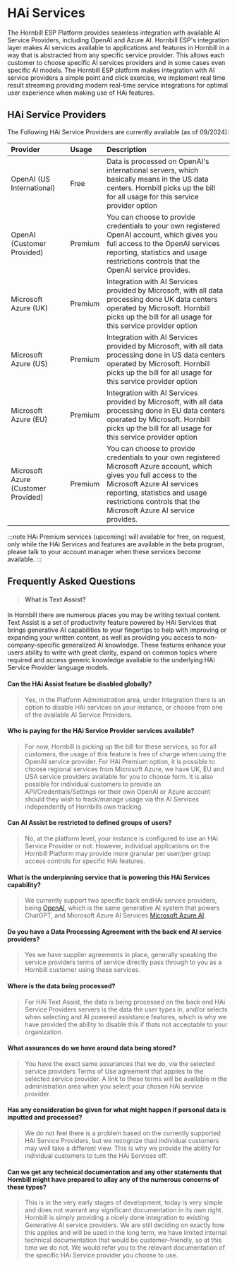 # HAi Services

The Hornbill ESP Platform provides seamless integration with available AI Service Providers, including OpenAI and Azure AI. Hornbill ESP's integration layer makes AI services available to applications and features in Hornbill in a way that is abstracted from any specific service provider.  This allows each customer to choose specific AI services providers and in some cases even specific AI models.  The Hornbill ESP platform makes integration with AI service providers a simple point and click exercise, we implement real time result streaming providing modern real-time service integrations for optimal user experience when making use of HAi features.  

## HAi Service Providers

The Following HAi Service Providers are currently available (as of 09/2024): 

|Provider|Usage|Description|
|:--|:--|:--|
|OpenAI (US International)|Free|Data is processed on OpenAI's international servers, which basically means in the US data centers. Hornbill picks up the bill for all usage for this service provider option|
|OpenAI (Customer Provided)|Premium|You can choose to provide credentials to your own registered OpenAI account, which gives you full access to the OpenAI services reporting, statistics and usage restrictions controls that the OpenAI service provides.|
|Microsoft Azure (UK)|Premium|Integration with AI Services provided by Microsoft, with all data processing done UK data centers operated by Microsoft. Hornbill picks up the bill for all usage for this service provider option|
|Microsoft Azure (US)|Premium|Integration with AI Services provided by Microsoft, with all data processing done in US data centers operated by Microsoft. Hornbill picks up the bill for all usage for this service provider option|
|Microsoft Azure (EU)|Premium|Integration with AI Services provided by Microsoft, with all data processing done in EU data centers operated by Microsoft. Hornbill picks up the bill for all usage for this service provider option|
|Microsoft Azure (Customer Provided)|Premium|You can choose to provide credentials to your own registered Microsoft Azure account, which gives you full access to the Microsoft Azure AI services reporting, statistics and usage restrictions controls that the Microsoft Azure AI service provides.|

:::note
HAi Premium services (upcoming) will available for free, on request, only while the HAi Services and features are available in the beta program, please talk to your account manager when these services become available.
:::

## Frequently Asked Questions

> #### What is Text Assist?
In Hornbill there are numerous places you may be writing textual content.  Text Assist is a set of productivity feature powered by HAi Services that brings generative AI capabilities to your fingertips to help with improving or expanding your written content, as well as providing you access to non-company-specific generalized AI knowledge.  These features enhance your users ability to write with great clarity, expand on common topics where required and access generic knowledge available to the underlying HAi Service Provider language models.

#### Can the HAi Assist feature be disabled globally? 
> Yes, in the Platform Administration area, under Integration there is an option to disable HAi services on your instance, or choose from one of the available AI Service Providers. 

#### Who is paying for the HAi Service Provider services available?
> For now, Hornbill is picking up the bill for these services, so for all customers, the usage of this feature is free of charge when using the OpenAI service provider. For HAi Premium option, it is possible to choose regional services from Microsoft Azure, we have UK, EU and USA service providers available for you to choose form.  It is also possible for individual customers to provide an API/Credentials/Settings ror their own OpenAI or Azure account should they wish to track/manage usage via the AI Services independently of Hornbills own tracking.

#### Can AI Assist be restricted to defined groups of users?
> No, at the platform level, your instance is configured to use an HAi Service Provider or not.  However, individual applications on the Hornbill Platform may provide more granular per user/per group access controls for specific HAi features.

#### What is the underpinning service that is powering this HAi Services capability?
> We currently support two specific back endHAi service providers, being [OpenAI](https://openai.com/), which is the same generative AI system that powers ChatGPT, and Microsoft Azure AI Services [Microsoft Azure AI](https://azure.microsoft.com/en-us/solutions/ai/v).  

#### Do you have a Data Processing Agreement with the back end AI service providers?
> Yes we have supplier agreements in place, generally speaking the service providers terms of service directly pass through to you as a Hornbill customer using these services.  

#### Where is the data being processed?
> For HAi Text Assist, the data is being processed on the back end HAi Service Providers servers is the data the user types in, and/or selects when selecting and AI powered assistance features, which is why we have provided the ability to disable this if thats not acceptable to your organization. 

#### What assurances do we have around data being stored?
> You have the exact same assurances that we do, via the selected service providers Terms of Use agreement that applies to the selected service provider. A link to these terms will be available in the administration area when you select your chosen HAi service provider. 

#### Has any consideration be given for what might happen if personal data is inputted and processed?
> We do not feel there is a problem based on the currently supported HAi Service Providers, but we recognize thad individual customers may well take a different view.  This is why we provide the ability for individual customers to turn the HAi Services off.

#### Can we get any technical documentation and any other statements that Hornbill might have prepared to allay any of the numerous concerns of these types?
> This is in the very early stages of development, today is very simple and does not warrant any significant documentation in its own right.  Hornbill is simply providing a nicely done integration to existing Generative AI service providers. We are still deciding on exactly how this applies and will be used in the long term, we have limited internal technical documentation that would be customer-friendly, so at this time we do not. We would refer you to the relevant documentation of the specific HAi Service provider you choose to use.

